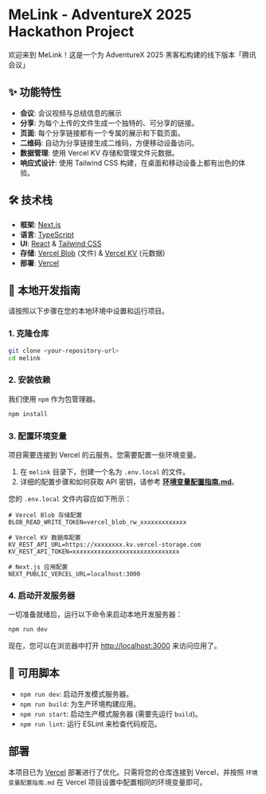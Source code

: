 # MeLink - AdventureX 2025 Hackathon Project

欢迎来到 MeLink！这是一个为 AdventureX 2025 黑客松构建的线下版本「腾讯会议」

## ✨ 功能特性

- **会议**: 会议视频与总结信息的展示
- **分享**: 为每个上传的文件生成一个独特的、可分享的链接。
- **页面**: 每个分享链接都有一个专属的展示和下载页面。
- **二维码**: 自动为分享链接生成二维码，方便移动设备访问。
- **数据管理**: 使用 Vercel KV 存储和管理文件元数据。
- **响应式设计**: 使用 Tailwind CSS 构建，在桌面和移动设备上都有出色的体验。

## 🛠️ 技术栈

- **框架**: [Next.js](https://nextjs.org/)
- **语言**: [TypeScript](https://www.typescriptlang.org/)
- **UI**: [React](https://react.dev/) & [Tailwind CSS](https://tailwindcss.com/)
- **存储**: [Vercel Blob](https://vercel.com/storage/blob) (文件) & [Vercel KV](https://vercel.com/storage/kv) (元数据)
- **部署**: [Vercel](https://vercel.com/)

## 🚀 本地开发指南

请按照以下步骤在您的本地环境中设置和运行项目。

### 1. 克隆仓库

```bash
git clone <your-repository-url>
cd melink
```

### 2. 安装依赖

我们使用 `npm` 作为包管理器。

```bash
npm install
```

### 3. 配置环境变量

项目需要连接到 Vercel 的云服务。您需要配置一些环境变量。

1.  在 `melink` 目录下，创建一个名为 `.env.local` 的文件。
2.  详细的配置步骤和如何获取 API 密钥，请参考 **[环境变量配置指南.md](./环境变量配置指南.md)**。

您的 `.env.local` 文件内容应如下所示：

```env
# Vercel Blob 存储配置
BLOB_READ_WRITE_TOKEN=vercel_blob_rw_xxxxxxxxxxxxx

# Vercel KV 数据库配置
KV_REST_API_URL=https://xxxxxxxx.kv.vercel-storage.com
KV_REST_API_TOKEN=xxxxxxxxxxxxxxxxxxxxxxxxxxxxxx

# Next.js 应用配置
NEXT_PUBLIC_VERCEL_URL=localhost:3000
```

### 4. 启动开发服务器

一切准备就绪后，运行以下命令来启动本地开发服务器：

```bash
npm run dev
```

现在，您可以在浏览器中打开 [http://localhost:3000](http://localhost:3000) 来访问应用了。

## 📜 可用脚本

- `npm run dev`: 启动开发模式服务器。
- `npm run build`: 为生产环境构建应用。
- `npm run start`: 启动生产模式服务器 (需要先运行 `build`)。
- `npm run lint`: 运行 ESLint 来检查代码规范。

## 部署

本项目已为 [Vercel](https://vercel.com/) 部署进行了优化。只需将您的仓库连接到 Vercel，并按照 `环境变量配置指南.md` 在 Vercel 项目设置中配置相同的环境变量即可。